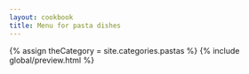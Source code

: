 ```yaml
---
layout: cookbook
title: Menu for pasta dishes
---
```

<div class="container">
{% assign theCategory = site.categories.pastas %}
{% include global/preview.html %}

</div>
